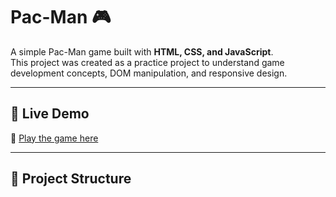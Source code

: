 # Pac-Man 🎮

A simple Pac-Man game built with **HTML, CSS, and JavaScript**.  
This project was created as a practice project to understand game development concepts, DOM manipulation, and responsive design.

---

## 🚀 Live Demo
🔗 [Play the game here](https://shrutibansal22.github.io/Pac-Man/)

---

## 📂 Project Structure
